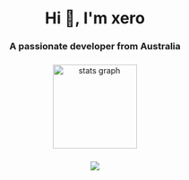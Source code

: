 <h1 align="center">Hi 👋, I'm xero</h1>
<h3 align="center">A passionate developer from Australia</h3>

###

<div align="center">
  <img src="https://github-readme-stats.vercel.app/api?username=xero-nova&hide_title=false&hide_rank=false&show_icons=true&include_all_commits=true&count_private=true&disable_animations=false&theme=noctis_minimus&locale=en&hide_border=false&order=1&custom_title=My%20stats" height="150" alt="stats graph"  />
</div>

###

<div align="center">
  <img src="https://visitor-badge.laobi.icu/badge?page_id=xero-nova.xero-nova&"  />
</div>
